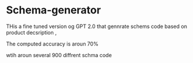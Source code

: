 # Schema-generator

THis a fine tuned version og GPT 2.0 that gennrate schems code based on product decsription ,


The computed accuracy is aroun 70% 

wtih aroun several 900 diffrent schma code 
